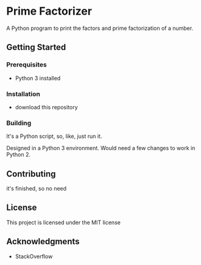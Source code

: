 # Prime Factorizer

A Python program to print the factors and prime factorization of a number.

## Getting Started

### Prerequisites

* Python 3 installed

### Installation

* download this repository

### Building

It's a Python script, so, like, just run it.

Designed in a Python 3 environment. Would need a few changes to work in Python 2.

## Contributing

it's finished, so no need

## License

This project is licensed under the MIT license

## Acknowledgments

* StackOverflow
